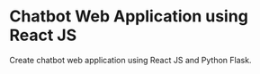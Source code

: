 # Chatbot Web Application using React JS

Create chatbot web application using React JS and Python Flask.
